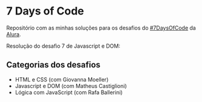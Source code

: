 # 7 Days of Code

Repositório com as minhas soluções para os desafios do [#7DaysOfCode](https://7daysofcode.io/) da [Alura](https://www.alura.com.br/).

Resolução do desafio 7 de Javascript e DOM:

## Categorias dos desafios

* HTML e CSS (com Giovanna Moeller)
* Javascript e DOM (com Matheus Castiglioni)
* Lógica com JavaScript (com Rafa Ballerini)
